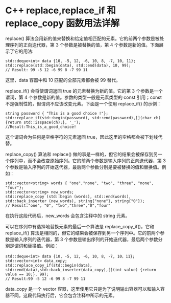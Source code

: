 # C++ replace,replace_if 和 replace_copy 函数用法详解

replace() 算法会用新的值来替换和给定值相匹配的元素。它的前两个参数是被处理序列的正向迭代器，第 3 个参数是被替换的值，第 4 个参数是新的值。下面展示了它的用法:

```
std::deque<int> data {10, -5, 12, -6, 10, 8, -7, 10, 11};
std::replace(std::begin(data), std::end(data), 10, 99);
// Result: 99 -5 12 -6 99 8 -7 99 11
```

这里，data 容器中和 10 匹配的全部元素都会被 99 替代。

replace_if() 会将使谓词返回 true 的元素替换为新的值。它的第 3 个参数是一个谓词，第 4 个参数是新的值。参数的类型一般是元素类型的 const 引用；const 不是强制性的，但谓词不应该改变元素。下面是一个使用 replace_if() 的示例：

```
string password { "This is a good choice !"};
std::replace_if(std::begin(password), std::end(password),[](char ch){return std::isspace(ch);}, '_');
//Result:This_is_a_good_choice!
```

这个谓词会为任何是空格字符的元素返回 true，因此这里的空格都会被下划线代替。

replace_copy() 算法和 replace() 做的事是一样的，但它的结果会被保存到另一个序列中，而不会改变原始序列。它的前两个参数是输入序列的正向迭代器，第 3 个参数是输入序列的开始迭代器，最后两个参数分别是要被替换的值和替换值。例如：

```
std::vector<string> words { "one","none", "two", "three", "none", "four"};
std::vector<string> new_words;
std::replace_copy (std::begin (words), std::end(words), std::back_inserter (new_words), string{"none"}, string{"0"});
// Result:"one", "0", "two","three","0","four"
```

在执行这段代码后，new_words 会包含注释中的 string 元素。

可以在序列中有选择地替换元素的最后一个算法是 replace_copy_if()，它和 replace_if() 算法是相同的，但它的结果会被保存到另一个序列中。它的前两个参数是输入序列的迭代器，第 3 个参数是输出序列的开始迭代器，最后两个参数分别是谓词和替换值。例如：

```
std::deque<int> data {10, -5, 12, -6, 10, 8, -7, 10，11}; std::vector<int> data_copy;
std::replace_copy_if(std::begin(data), std::end(data),std::back_inserter(data_copy),[](int value) {return value == 10;}, 99);
// Result:99 -5 12 -6 99 8 -7 99 11
```

data_copy 是一个 vector 容器，这里使用它只是为了说明输出容器可以和输入容器不同。这段代码执行后，它会包含注释中所示的元素。